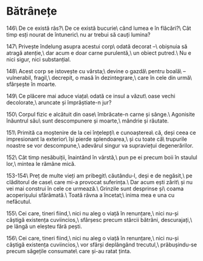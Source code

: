 Bătrânețe
=========

146\\
De ce există râs?\\
De ce există bucurie\\
când lumea e în flăcări?\\
Cât timp esți nourat de întuneric\\
nu ar trebui să cauți lumina?

147\\
Privește îndelung asupra acestui corp\\
odată decorat –\\
obișnuia să atragă atenție,\\
dar acum e doar carne purulentă,\\
un obiect putred.\\
Nu e nici sigur, nici substanțial.

148\\
Acest corp se istovește cu vârsta;\\
devine o gazdă\\
pentru boală\\
– vulnerabil, fragil,\\
decrepit, o masă în dezintegrare,\\
care în cele din urmă\\
sfârșește în moarte.

149\\
Ce plăcere mai aduce viața\\
odată ce insul a văzut\\
oase vechi decolorate,\\
aruncate și împrăștiate-n jur?

150\\
Corpul fizic e alcătuit din oase\\
îmbrăcate-n carne și sânge.\\
Agonisite înăuntrul său\\
sunt descompunere și moarte,\\
mândrie și răutate.

151\\
Primită ca moștenire de la cei înțelepți\\
e cunoașterea\\
că, deși ceea ce impresionant la exterior\\
își pierde splendoarea,\\
și cu toate că\\
trupurile noastre se vor descompune,\\
adevărul singur va supraviețui degenerărilor.

152\\
Cât timp nesăbuiții, înaintând în vârstă,\\
pun pe ei precum boii în staulul lor,\\
mintea le rămâne mică.

153-154\\
Preț de multe vieți am pribegit\\
căutându-l, deși e de negăsit,\\
pe clăditorul de case\\
care mi-a provocat suferința.\\
Dar acum ești zărit\\
și nu vei mai construi în cele ce urmează.\\
Grinzile sunt desprinse și\\
coama acoperișului sfărâmată.\\
Toată râvna a încetat;\\
inima mea e una cu nefăcutul.

155\\
Cei care, tineri fiind,\\
nici nu aleg o viață în renunțare,\\
nici nu-și câștigă existența cuviincios,\\
sfârșesc precum stârcii bătrâni, descurajați,\\
pe lângă un eleșteu fără pești.

156\\
Cei care, tineri fiind,\\
nici nu aleg o viață în renunțare,\\
nici nu-și câștigă existența cuviincios,\\
vor sfârși deplângând trecutul,\\
prăbușindu-se precum săgețile consumate\\
care și-au ratat ținta.
